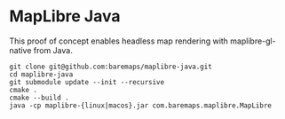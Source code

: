 # MapLibre Java

This proof of concept enables headless map rendering with maplibre-gl-native from Java. 

```
git clone git@github.com:baremaps/maplibre-java.git
cd maplibre-java
git submodule update --init --recursive
cmake .
cmake --build .
java -cp maplibre-{linux|macos}.jar com.baremaps.maplibre.MapLibre
```